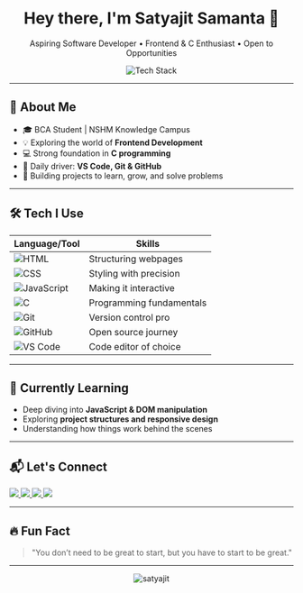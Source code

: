 <h1 align="center">Hey there, I'm Satyajit Samanta 👋</h1>

<p align="center">
  Aspiring Software Developer • Frontend & C Enthusiast • Open to Opportunities
</p>

<p align="center">
  <img src="https://skillicons.dev/icons?i=html,css,js,c,git,github,vscode" alt="Tech Stack" />
</p>

---

## 🧠 About Me
- 🎓 BCA Student | NSHM Knowledge Campus  
- 💡 Exploring the world of **Frontend Development**  
- 💻 Strong foundation in **C programming**  
- 🔧 Daily driver: **VS Code, Git & GitHub**  
- 🧱 Building projects to learn, grow, and solve problems  

---

## 🛠️ Tech I Use

| Language/Tool | Skills |
|---------------|--------|
| ![HTML](https://img.shields.io/badge/-HTML-E34F26?style=flat&logo=html5&logoColor=white) | Structuring webpages |
| ![CSS](https://img.shields.io/badge/-CSS-1572B6?style=flat&logo=css3&logoColor=white) | Styling with precision |
| ![JavaScript](https://img.shields.io/badge/-JavaScript-F7DF1E?style=flat&logo=javascript&logoColor=black) | Making it interactive |
| ![C](https://img.shields.io/badge/-C-00599C?style=flat&logo=c&logoColor=white) | Programming fundamentals |
| ![Git](https://img.shields.io/badge/-Git-F05032?style=flat&logo=git&logoColor=white) | Version control pro |
| ![GitHub](https://img.shields.io/badge/-GitHub-181717?style=flat&logo=github&logoColor=white) | Open source journey |
| ![VS Code](https://img.shields.io/badge/-VSCode-007ACC?style=flat&logo=visual-studio-code&logoColor=white) | Code editor of choice |

---

## 🌱 Currently Learning
- Deep diving into **JavaScript & DOM manipulation**
- Exploring **project structures and responsive design**
- Understanding how things work behind the scenes

---

## 📬 Let's Connect

<p align="left">
  <a href="https://www.linkedin.com/in/satyajit-samanta-83b5ba358/" target="_blank">
    <img src="https://img.shields.io/badge/-LinkedIn-blue?style=for-the-badge&logo=linkedin&logoColor=white" />
  </a>
  <a href="https://x.com/SatyajitSa97199" target="_blank">
    <img src="https://img.shields.io/badge/-Twitter-black?style=for-the-badge&logo=twitter&logoColor=white" />
  </a>
  <a href="https://www.instagram.com/satya.jit_18/" target="_blank">
    <img src="https://img.shields.io/badge/-Instagram-E4405F?style=for-the-badge&logo=instagram&logoColor=white" />
  </a>
  <a href="mailto:contact.satyajitx@gmail.com" target="_blank">
    <img src="https://img.shields.io/badge/-Email-D14836?style=for-the-badge&logo=gmail&logoColor=white" />
  </a>
</p>

---

## 🔥 Fun Fact

> "You don’t need to be great to start, but you have to start to be great."

---

<p align="center">
  <img src="https://komarev.com/ghpvc/?username=satyajit&label=Profile%20views&color=0e75b6&style=flat" alt="satyajit" />
</p>
